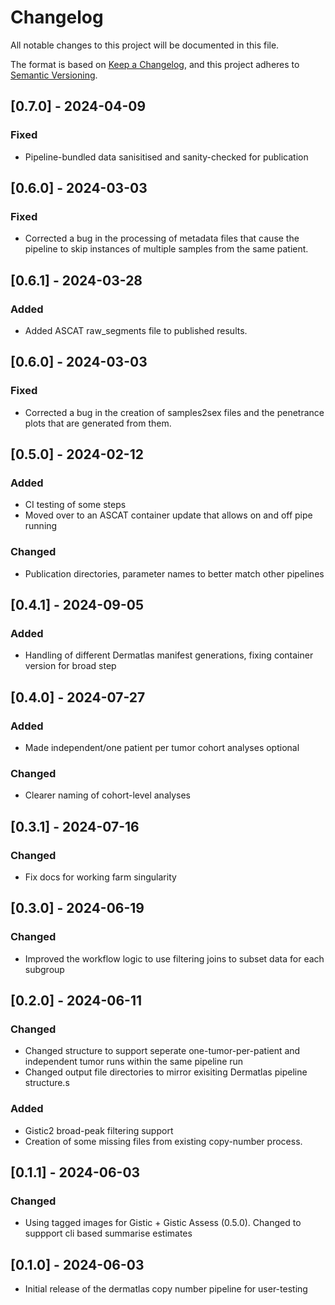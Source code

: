 # Changelog
All notable changes to this project will be documented in this file.

The format is based on [Keep a Changelog](https://keepachangelog.com/en/1.0.0/),
and this project adheres to [Semantic Versioning](https://semver.org/spec/v2.0.0.html).

## [0.7.0] - 2024-04-09
### Fixed
- Pipeline-bundled data sanisitised and sanity-checked for publication 

## [0.6.0] - 2024-03-03
### Fixed
- Corrected a bug in the processing of metadata files that cause the pipeline to skip instances of multiple samples from the same patient.

## [0.6.1] - 2024-03-28
### Added
- Added ASCAT raw_segments file to published results.

## [0.6.0] - 2024-03-03
### Fixed
- Corrected a bug in the creation of samples2sex files and the penetrance plots that are generated from them.

## [0.5.0] - 2024-02-12
### Added
- CI testing of some steps
- Moved over to an ASCAT container update that allows on and off pipe running 
### Changed
- Publication directories, parameter names to better match other pipelines 


## [0.4.1] - 2024-09-05
### Added
- Handling of different Dermatlas manifest generations, fixing container version for broad step

## [0.4.0] - 2024-07-27
### Added
- Made independent/one patient per tumor cohort analyses optional
### Changed
- Clearer naming of cohort-level analyses

## [0.3.1] - 2024-07-16
### Changed
- Fix docs for working farm singularity

## [0.3.0] - 2024-06-19
### Changed
- Improved the workflow logic to use filtering joins to subset data for each subgroup


## [0.2.0] - 2024-06-11
### Changed
- Changed structure to support seperate one-tumor-per-patient and independent tumor runs within the same pipeline run
- Changed output file directories to mirror exisiting Dermatlas pipeline structure.s

### Added 
- Gistic2 broad-peak filtering support
- Creation of some missing files from existing copy-number process.

## [0.1.1] - 2024-06-03
### Changed
- Using tagged images for Gistic + Gistic Assess (0.5.0). Changed to suppport 
cli based summarise estimates

## [0.1.0] - 2024-06-03
- Initial release of the dermatlas copy number pipeline for user-testing
